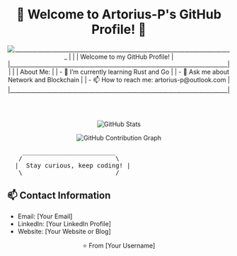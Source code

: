 <!-- README.md -->

<h1 align="center">👋 Welcome to Artorius-P's GitHub Profile! 👋</h1>

<!-- Retro Terminal Style Background -->
<p align="center">
  <img src="https://via.placeholder.com/800x150/000000/008000?text=Welcome+to+Retro+Terminal" alt="  _____________________________________________________________________________
 |                                                                             |
 |                          Welcome to my GitHub Profile!                      |
 |_____________________________________________________________________________|
 |                                                                             |
 |  About Me:                                                                  |
 |  - 🌱 I’m currently learning Rust and Go                                    |
 |  - 💬 Ask me about Network and Blockchain                                   |
 |  - 📫 How to reach me: artorius-p@outlook.com                               |
 |_____________________________________________________________________________|"/>
</p>

<!-- ASCII Art and Personal Introduction -->
<pre>


</pre>

<!-- GitHub Stats -->
<p align="center">
  <img src="https://github-readme-stats.vercel.app/api?username=Artorius-P&show_icons=true&theme=radical" alt="GitHub Stats" />
</p>

<!-- Dynamic GitHub Contribution Graph -->
<p align="center">
  <img src="https://github-readme-streak-stats.herokuapp.com/?user=Artorius-P&theme=dark" alt="GitHub Contribution Graph" />
</p>


<!-- ASCII Art -->
<pre>
    _________________________
   /                         \
  |  Stay curious, keep coding! |
   \_________________________/
</pre>

<!-- Contact Information -->
## 📫 Contact Information
- Email: [Your Email]
- LinkedIn: [Your LinkedIn Profile]
- Website: [Your Website or Blog]

<!-- Footer -->
<footer align="center">
  ⭐️ From [Your Username]
</footer>
